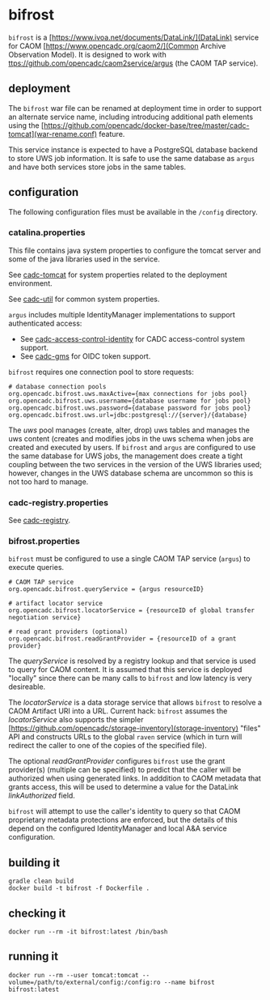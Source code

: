 # bifrost

`bifrost` is a [https://www.ivoa.net/documents/DataLink/](DataLink) service
for CAOM [https://www.opencadc.org/caom2/](Common Archive Observation Model). It is 
designed to work with [ttps://github.com/opencadc/caom2service/argus](argus) 
(the CAOM TAP service).

## deployment
The `bifrost` war file can be renamed at deployment time in order to support an 
alternate service name, including introducing additional path elements using the
[https://github.com/opencadc/docker-base/tree/master/cadc-tomcat](war-rename.conf) 
feature.

This service instance is expected to have a PostgreSQL database backend to store UWS
job information. It is safe to use the same database as `argus` and have both services
store jobs in the same tables.

## configuration
The following configuration files must be available in the `/config` directory.

### catalina.properties
This file contains java system properties to configure the tomcat server and some of the java 
libraries used in the service.

See <a href="https://github.com/opencadc/docker-base/tree/master/cadc-tomcat">cadc-tomcat</a>
for system properties related to the deployment environment.

See <a href="https://github.com/opencadc/core/tree/master/cadc-util">cadc-util</a>
for common system properties.

`argus` includes multiple IdentityManager implementations to support authenticated access:
 - See <a href="https://github.com/opencadc/ac/tree/master/cadc-access-control-identity">cadc-access-control-identity</a> for CADC access-control system support.
 - See <a href="https://github.com/opencadc/ac/tree/master/cadc-gms">cadc-gms</a> for OIDC token support.
 
 `bifrost` requires one connection pool to store requests:
```
# database connection pools
org.opencadc.bifrost.uws.maxActive={max connections for jobs pool}
org.opencadc.bifrost.uws.username={database username for jobs pool}
org.opencadc.bifrost.uws.password={database password for jobs pool}
org.opencadc.bifrost.uws.url=jdbc:postgresql://{server}/{database}
```

The _uws_ pool manages (create, alter, drop) uws tables and manages the uws content
(creates and modifies jobs in the uws schema when jobs are created and executed by users.
If `bifrost` and `argus` are configured to use the same database for UWS jobs, the 
management does create a tight coupling between the two services in the version of the
UWS libraries used; however, changes in the UWS database schema are uncommon so this is
not too hard to manage.

### cadc-registry.properties
See <a href="https://github.com/opencadc/reg/tree/master/cadc-registry">cadc-registry</a>.

### bifrost.properties
`bifrost` must be configured to use a single CAOM TAP service (`argus`) to execute queries.
```
# CAOM TAP service
org.opencadc.bifrost.queryService = {argus resourceID}

# artifact locator service
org.opencadc.bifrost.locatorService = {resourceID of global transfer negotiation service}

# read grant providers (optional)
org.opencadc.bifrost.readGrantProvider = {resourceID of a grant provider}
```
The _queryService_ is resolved by a registry lookup and that service is used to query
for CAOM content. It is assumed that this service is deployed "locally" since there can
be many calls to `bifrost` and low latency is very desireable.

The _locatorService_ is a data storage service that allows `bifrost` to resolve a CAOM 
Artifact URI into a URL. Current hack: `bifrost` assumes the _locatorService_ also supports
the simpler [https://github.com/opencadc/storage-inventory](storage-inventory) "files" API 
and constructs URLs to the global `raven` service (which in turn will redirect the caller to
one of the copies of the specified file).

The optional _readGrantProvider_ configures `bifrost` use the grant provider(s) (multiple can be
specified) to predict that the caller will be authorized when using generated links. In adddition
to CAOM metadata that grants access, this will be used to determine a value for the DataLink
_linkAuthorized_ field.

`bifrost` will attempt to use the caller's identity to query so that CAOM proprietary metadata
protections are enforced, but the details of this depend on the configured IdentityManager 
and local A&A service configuration.


## building it
```
gradle clean build
docker build -t bifrost -f Dockerfile .
```

## checking it
```
docker run --rm -it bifrost:latest /bin/bash
```

## running it
```
docker run --rm --user tomcat:tomcat --volume=/path/to/external/config:/config:ro --name bifrost bifrost:latest
```

